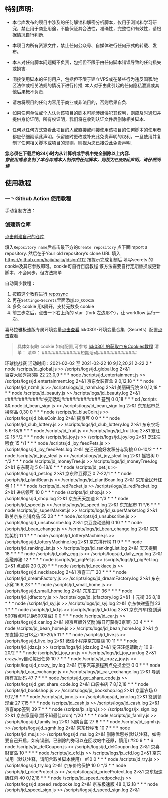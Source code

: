 
## 特别声明: 

* 本仓库发布的项目中涉及的任何解锁和解密分析脚本，仅用于测试和学习研究，禁止用于商业用途，不能保证其合法性，准确性，完整性和有效性，请根据情况自行判断.

* 本项目内所有资源文件，禁止任何公众号、自媒体进行任何形式的转载、发布。

* 本人对任何脚本问题概不负责，包括但不限于由任何脚本错误导致的任何损失或损害.

* 间接使用脚本的任何用户，包括但不限于建立VPS或在某些行为违反国家/地区法律或相关法规的情况下进行传播, 本人对于由此引起的任何隐私泄漏或其他后果概不负责.

* 请勿将项目的任何内容用于商业或非法目的，否则后果自负.

* 如果任何单位或个人认为该项目的脚本可能涉嫌侵犯其权利，则应及时通知并提供身份证明，所有权证明，我们将在收到认证文件后删除相关脚本.

* 任何以任何方式查看此项目的人或直接或间接使用该项目的任何脚本的使用者都应仔细阅读此声明。保留随时更改或补充此免责声明的权利。一旦使用并复制了任何相关脚本或项目的规则，则视为您已接受此免责声明.

 **您必须在下载后的24小时内从计算机或手机中完全删除以上内容.**  </br>
 ***您使用或者复制了本仓库或本人制作的任何脚本，则视为`已接受`此声明，请仔细阅读*** 

## 使用教程

### 一丶Github Action 使用教程
手动复制方法：
### 创建新仓库

[点击创建自己的仓库](https://github.com/new)

填入`Repository name`后点击最下方的`Create repository` 点下面Import a repository.
然后在于Your old repository’s clone URL 填入 https://github.com/hajiuhajiu/jdsign1112 按提示完成复制后
填写secrets 的cookie及其它参数即可。cookie可自行百度教程
该方法需要自行定期替换或更新脚本，不会同步，但方法简单

自动同步教程：
1. [按照这个教程进行 reposync](backup/reposync.md)
2. 再在`Settings`-`Secrets`里面添加`JD_COOKIE`
3. 多条 cookie 用`&`隔开，支持无数条 cookie
4. 前三步之后，点击一下右上角的 star（fork 左边那个），让 workflow 运行一次。

喜马拉雅极速版专属环境变量[点击查看](backup/xmly/xmly.md)
lxk0301-环境变量合集（Secrets）配置[点击查看](https://gitee.com/lxk0301/jd_scripts/blob/master/githubAction.md)

> 具体如何取 cookie 如何配置,可参考 [lxk0301 的获取京东Cookies教程](https://gitee.com/lxk0301/jd_scripts/blob/master/backUp/GetJdCookie.md)
> 清单：
> 清单：
> ##############短期活动##############

环球挑战赛 活动时间：2021-02-02 至 2021-02-22 10 9,12,20,21 2-22 2 * node /scripts/jd_global.js >> /scripts/logs/jd_global.log 2>&1  
百变大咖秀第3期  22 23,0,9 * * * node /scripts/jd_entertainment.js >> /scripts/logs/jd_entertainment.log 2>&1 
 京东女装盲盒
9 0,12,18 * * * node /scripts/jd_nzmh.js >> /scripts/logs/jd_nzmh.log 2>&1
 美丽研究院
9 0,12,18 * * * node /scripts/jd_beauty.js >> /scripts/logs/jd_beauty.log 2>&1
##############长期活动##############
 签到
0 0,18 * * * cd /scripts && node jd_bean_sign.js >> /scripts/logs/jd_bean_sign.log 2>&1
 东东超市兑换奖品
0,30 0 * * * node /scripts/jd_blueCoin.js >> /scripts/logs/jd_blueCoin.log 2>&1
 摇京豆
0 0 * * * node /scripts/jd_club_lottery.js >> /scripts/logs/jd_club_lottery.log 2>&1
 东东农场
5 6-18/6 * * * node /scripts/jd_fruit.js >> /scripts/logs/jd_fruit.log 2>&1
 宠汪汪
15 */2 * * * node /scripts/jd_joy.js >> /scripts/logs/jd_joy.log 2>&1
 宠汪汪喂食
15 */1 * * * node /scripts/jd_joy_feedPets.js >> /scripts/logs/jd_joy_feedPets.log 2>&1
 宠汪汪偷好友积分与狗粮
0 0-10/2 * * * node /scripts/jd_joy_steal.js >> /scripts/logs/jd_joy_steal.log 2>&1
 摇钱树
0 */2 * * * node /scripts/jd_moneyTree.js >> /scripts/logs/jd_moneyTree.log 2>&1
 东东萌宠
5 6-18/6 * * * node /scripts/jd_pet.js >> /scripts/logs/jd_pet.log 2>&1
 京东种豆得豆
0 7-22/1 * * * node /scripts/jd_plantBean.js >> /scripts/logs/jd_plantBean.log 2>&1
 京东全民开红包
1 1 * * * node /scripts/jd_redPacket.js >> /scripts/logs/jd_redPacket.log 2>&1
 进店领豆
10 0 * * * node /scripts/jd_shop.js >> /scripts/logs/jd_shop.log 2>&1
 京东天天加速
8 */3 * * * node /scripts/jd_speed.js >> /scripts/logs/jd_speed.log 2>&1
 东东超市
11 */6 * * * node /scripts/jd_superMarket.js >> /scripts/logs/jd_superMarket.log 2>&1
 取关京东店铺商品
55 23 * * * node /scripts/jd_unsubscribe.js >> /scripts/logs/jd_unsubscribe.log 2>&1
 京豆变动通知
0 10 * * * node /scripts/jd_bean_change.js >> /scripts/logs/jd_bean_change.log 2>&1
 京东抽奖机
11 1 * * * node /scripts/jd_lotteryMachine.js >> /scripts/logs/jd_lotteryMachine.log 2>&1
 京东排行榜
11 9 * * * node /scripts/jd_rankingList.js >> /scripts/logs/jd_rankingList.log 2>&1
 天天提鹅
18 * * * * node /scripts/jd_daily_egg.js >> /scripts/logs/jd_daily_egg.log 2>&1
 金融养猪
12 * * * * node /scripts/jd_pigPet.js >> /scripts/logs/jd_pigPet.log 2>&1
 点点券
20 0,20 * * * node /scripts/jd_necklace.js >> /scripts/logs/jd_necklace.log 2>&1
 京喜工厂
20 * * * * node /scripts/jd_dreamFactory.js >> /scripts/logs/jd_dreamFactory.log 2>&1
 东东小窝
16 6,23 * * * node /scripts/jd_small_home.js >> /scripts/logs/jd_small_home.log 2>&1
 东东工厂
36 * * * * node /scripts/jd_jdfactory.js >> /scripts/logs/jd_jdfactory.log 2>&1
 十元街
36 8,18 * * * node /scripts/jd_syj.js >> /scripts/logs/jd_syj.log 2>&1
 京东快递签到
23 1 * * * node /scripts/jd_kd.js >> /scripts/logs/jd_kd.log 2>&1
 京东汽车(签到满500赛点可兑换500京豆)
0 0 * * * node /scripts/jd_car.js >> /scripts/logs/jd_car.log 2>&1
 领京豆额外奖励(每日可获得3京豆)
33 4 * * * node /scripts/jd_bean_home.js >> /scripts/logs/jd_bean_home.log 2>&1
 京东直播(每日18豆)
10-20/5 11 * * * node /scripts/jd_live.js >> /scripts/logs/jd_live.log 2>&1
 微信小程序京东赚赚
10 11 * * * node /scripts/jd_jdzz.js >> /scripts/logs/jd_jdzz.log 2>&1
 宠汪汪邀请助力
10 9-20/2 * * * node /scripts/jd_joy_run.js >> /scripts/logs/jd_joy_run.log 2>&1
 crazyJoy自动每日任务
10 7 * * * node /scripts/jd_crazy_joy.js >> /scripts/logs/jd_crazy_joy.log 2>&1
 京东汽车旅程赛点兑换金豆
0 0 * * * node /scripts/jd_car_exchange.js >> /scripts/logs/jd_car_exchange.log 2>&1
 导到所有互助码
47 7 * * * node /scripts/jd_get_share_code.js >> /scripts/logs/jd_get_share_code.log 2>&1
 口袋书店
7 8,12,18 * * * node /scripts/jd_bookshop.js >> /scripts/logs/jd_bookshop.log 2>&1
 京喜农场
0 9,12,18 * * * node /scripts/jd_jxnc.js >> /scripts/logs/jd_jxnc.log 2>&1
 签到领现金
27 7,15 * * * node /scripts/jd_cash.js >> /scripts/logs/jd_cash.log 2>&1
 京喜app签到
39 7 * * * node /scripts/jx_sign.js >> /scripts/logs/jx_sign.log 2>&1
 京东家庭号(暂不知最佳cron)
 */20 * * * * node /scripts/jd_family.js >> /scripts/logs/jd_family.log 2>&1
 闪购盲盒
27 8 * * * node /scripts/jd_sgmh.js >> /scripts/logs/jd_sgmh.log 2>&1
 京东秒秒币
10 7 * * * node /scripts/jd_ms.js >> /scripts/logs/jd_ms.log 2>&1
 删除优惠券(默认注释，如需要自己开启，如有误删，已删除的券可以在回收站中还原，慎用)
#20 9 * * 6 node /scripts/jd_delCoupon.js >> /scripts/logs/jd_delCoupon.log 2>&1
 京喜财富岛
10 * * * *  node /scripts/jx_cfd.js >> /scripts/logs/jx_cfd.log 2>&1
 京东试用（默认注释，请配合取关脚本使用）
#10 0 * * *  node /scripts/jd_try.js >> /scripts/logs/jd_try.log 2>&1
 京东价格保护
10 0 */3 * *  node /scripts/jd_priceProtect.js >> /scripts/logs/jd_priceProtect.log 2>&1
 京东极速版红包
40 0,12,18 * * *  node /scripts/jd_speed_redpocke.js >> /scripts/logs/jd_speed_redpocke.log 2>&1
 京东极速版
48 0,12,18 * * *  node /scripts/jd_speed_sign.js >> /scripts/logs/jd_speed_sign.log 2>&1
